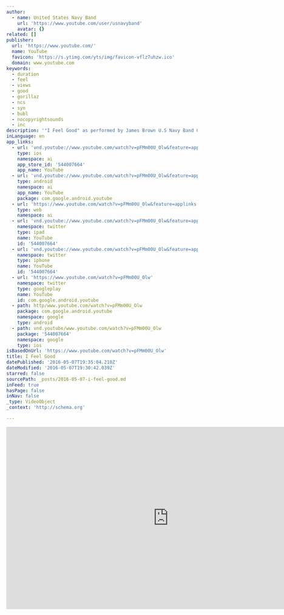 ```yaml
---
author:
  - name: United States Navy Band
    url: 'https://www.youtube.com/user/usnavyband'
    avatar: {}
related: []
publisher:
  url: 'https://www.youtube.com/'
  name: YouTube
  favicon: 'https://s.ytimg.com/yts/img/favicon-vflz7uhzw.ico'
  domain: www.youtube.com
keywords:
  - duration
  - feel
  - views
  - good
  - gorillaz
  - ncs
  - syn
  - bubl
  - nocopyrightsounds
  - inc
description: '"I Feel Good" as performed by James Brown U.S Navy Band Cruisers featuring Musician 1st Class (AW) Cory Parker This version proceeded the more popular version "I Got You (I Feel Good)" with a different arrangement, including a stuttering rhythm and prominent baritone sax line, under the title "I Got You".'
inLanguage: en
app_links:
  - url: 'vnd.youtube://www.youtube.com/watch?v=pFMm00U_Olw&feature=applinks'
    type: ios
    namespace: ai
    app_store_id: '544007664'
    app_name: YouTube
  - url: 'vnd.youtube://www.youtube.com/watch?v=pFMm00U_Olw&feature=applinks'
    type: android
    namespace: ai
    app_name: YouTube
    package: com.google.android.youtube
  - url: 'https://www.youtube.com/watch?v=pFMm00U_Olw&feature=applinks'
    type: web
    namespace: ai
  - url: 'vnd.youtube://www.youtube.com/watch?v=pFMm00U_Olw&feature=applinks'
    namespace: twitter
    type: ipad
    name: YouTube
    id: '544007664'
  - url: 'vnd.youtube://www.youtube.com/watch?v=pFMm00U_Olw&feature=applinks'
    namespace: twitter
    type: iphone
    name: YouTube
    id: '544007664'
  - url: 'https://www.youtube.com/watch?v=pFMm00U_Olw'
    namespace: twitter
    type: googleplay
    name: YouTube
    id: com.google.android.youtube
  - path: http/www.youtube.com/watch?v=pFMm00U_Olw
    package: com.google.android.youtube
    namespace: google
    type: android
  - path: vnd.youtube/www.youtube.com/watch?v=pFMm00U_Olw
    package: '544007664'
    namespace: google
    type: ios
isBasedOnUrl: 'https://www.youtube.com/watch?v=pFMm00U_Olw'
title: I Feel Good
datePublished: '2016-05-07T19:35:04.210Z'
dateModified: '2016-05-07T19:30:42.039Z'
starred: false
sourcePath: _posts/2016-05-07-i-feel-good.md
inFeed: true
hasPage: false
inNav: false
_type: VideoObject
_context: 'http://schema.org'

---
```

<iframe src="https://cdn.embedly.com/widgets/media.html?src=https%3A%2F%2Fwww.youtube.com%2Fembed%2FpFMm00U_Olw%3Ffeature%3Doembed&amp;url=https%3A%2F%2Fwww.youtube.com%2Fwatch%3Fv%3DpFMm00U_Olw&amp;image=https%3A%2F%2Fi.ytimg.com%2Fvi%2FpFMm00U_Olw%2Fhqdefault.jpg&amp;key=b7d04c9b404c499eba89ee7072e1c4f7&amp;type=text%2Fhtml&amp;schema=youtube" width="854" height="480" scrolling="no" frameborder="0" allowfullscreen="" style=""></iframe>